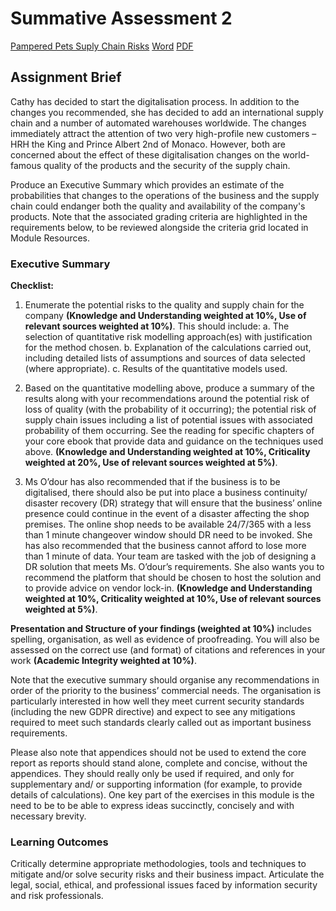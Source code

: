 
# Summative Assessment 2

[Pampered Pets Suply Chain Risks](./PamperedPetsSuplyChainRisk.md) [Word](./PamperedPetsSupplyChainRisks.docx) [PDF](./PamperedPetsSupplyChainRisks.pdf)

## Assignment Brief
Cathy has decided to start the digitalisation process. In addition to the changes you recommended, she has decided to add an international supply chain and a number of automated warehouses worldwide. The changes immediately attract the attention of two very high-profile new customers – HRH the King and Prince Albert 2nd of Monaco. However, both are concerned about the effect of these digitalisation changes on the world-famous quality of the products and the security of the supply chain.

Produce an Executive Summary which provides an estimate of the probabilities that changes to the operations of the business and the supply chain could endanger both the quality and availability of the company's products. Note that the associated grading criteria are highlighted in the requirements below, to be reviewed alongside the criteria grid located in Module Resources.

### Executive Summary
**Checklist:**

1. Enumerate the potential risks to the quality and supply chain for the company **(Knowledge and Understanding weighted at 10%, Use of relevant sources weighted at 10%)**. This should include:
    a. The selection of quantitative risk modelling approach(es) with justification for the method chosen.
    b. Explanation of the calculations carried out, including detailed lists of assumptions and sources of data selected (where appropriate).
    c. Results of the quantitative models used.

2. Based on the quantitative modelling above, produce a summary of the results along with your recommendations around the potential risk of loss of quality (with the probability of it occurring); the potential risk of supply chain issues including a list of potential issues with associated probability of them occurring. See the reading for specific chapters of your core ebook that provide data and guidance on the techniques used above. **(Knowledge and Understanding weighted at 10%, Criticality weighted at 20%, Use of relevant sources weighted at 5%)**.

3. Ms O’dour has also recommended that if the business is to be digitalised, there should also be put into place a business continuity/ disaster recovery (DR) strategy that will ensure that the business’ online presence could continue in the event of a disaster affecting the shop premises. The online shop needs to be available 24/7/365 with a less than 1 minute changeover window should DR need to be invoked. She has also recommended that the business cannot afford to lose more than 1 minute of data. Your team are tasked with the job of designing a DR solution that meets Ms. O’dour’s requirements. She also wants you to recommend the platform that should be chosen to host the solution and to provide advice on vendor lock-in. **(Knowledge and Understanding weighted at 10%, Criticality weighted at 10%, Use of relevant sources weighted at 5%)**.

**Presentation and Structure of your findings (weighted at 10%)** includes spelling, organisation, as well as evidence of proofreading. You will also be assessed on the correct use (and format) of citations and references in your work **(Academic Integrity weighted at 10%)**.

Note that the executive summary should organise any recommendations in order of the priority to the business’ commercial needs. The organisation is particularly interested in how well they meet current security standards (including the new GDPR directive) and expect to see any mitigations required to meet such standards clearly called out as important business requirements.

Please also note that appendices should not be used to extend the core report as reports should stand alone, complete and concise, without the appendices. They should really only be used if required, and only for supplementary and/ or supporting information (for example, to provide details of calculations). One key part of the exercises in this module is the need to be to be able to express ideas succinctly, concisely and with necessary brevity.

### Learning Outcomes
Critically determine appropriate methodologies, tools and techniques to mitigate and/or solve security risks and their business impact.
Articulate the legal, social, ethical, and professional issues faced by information security and risk professionals.